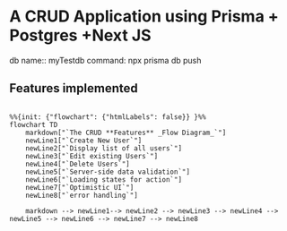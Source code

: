 # A CRUD Application using Prisma + Postgres +Next JS

db name:: myTestdb
command: npx prisma db push

## Features implemented

```mermaid

%%{init: {"flowchart": {"htmlLabels": false}} }%%
flowchart TD
    markdown["`The CRUD **Features** _Flow Diagram_`"]
    newLine1["`Create New User`"]
    newLine2["`Display list of all users`"]
    newLine3["`Edit existing Users`"]
    newLine4["`Delete Users`"]
    newLine5["`Server-side data validation`"]
    newLine6["`Loading states for action`"]
    newLine7["`Optimistic UI`"]
    newLine8["`error handling`"]
    
    markdown --> newLine1--> newLine2 --> newLine3 --> newLine4 --> newLine5 --> newLine6 --> newLine7 --> newLine8


```